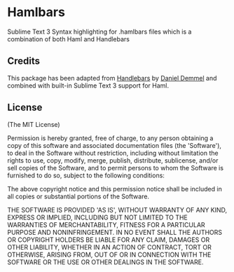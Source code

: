 Hamlbars
========

Sublime Text 3 Syntax highlighting for .hamlbars files which is a combination of both Haml and Handlebars   

## Credits

This package has been adapted from [Handlebars](https://github.com/daaain/Handlebars) by [Daniel Demmel](https://github.com/daaain) and combined with built-in Sublime Text 3 support for Haml.

## License

(The MIT License)

Permission is hereby granted, free of charge, to any person obtaining
a copy of this software and associated documentation files (the
'Software'), to deal in the Software without restriction, including
without limitation the rights to use, copy, modify, merge, publish,
distribute, sublicense, and/or sell copies of the Software, and to
permit persons to whom the Software is furnished to do so, subject to
the following conditions:

The above copyright notice and this permission notice shall be
included in all copies or substantial portions of the Software.

THE SOFTWARE IS PROVIDED 'AS IS', WITHOUT WARRANTY OF ANY KIND,
EXPRESS OR IMPLIED, INCLUDING BUT NOT LIMITED TO THE WARRANTIES OF
MERCHANTABILITY, FITNESS FOR A PARTICULAR PURPOSE AND NONINFRINGEMENT.
IN NO EVENT SHALL THE AUTHORS OR COPYRIGHT HOLDERS BE LIABLE FOR ANY
CLAIM, DAMAGES OR OTHER LIABILITY, WHETHER IN AN ACTION OF CONTRACT,
TORT OR OTHERWISE, ARISING FROM, OUT OF OR IN CONNECTION WITH THE
SOFTWARE OR THE USE OR OTHER DEALINGS IN THE SOFTWARE.